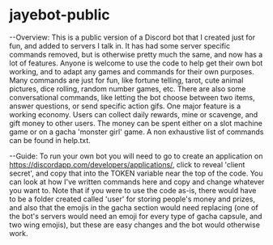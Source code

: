 # jayebot-public

--Overview:
This is a public version of a Discord bot that I created just for fun, and added to servers I talk in. It has had some server specific commands removed, but is otherwise pretty much the same, and now has a lot of features. Anyone is welcome to use the code to help get their own bot working, and to adapt any games and commands for their own purposes.
Many commands are just for fun, like fortune telling, tarot, cute animal pictures, dice rolling, random number games, etc. There are also some conversational commands, like letting the bot choose between two items, answer questions, or send specific action gifs.
One major feature is a working economy. Users can collect daily rewards, mine or scavenge, and gift money to other users. The money can be spent either on a slot machine game or on a gacha 'monster girl' game.
A non exhaustive list of commands can be found in help.txt.

--Guide:
To run your own bot you will need to go to create an application on https://discordapp.com/developers/applications/, click to reveal 'client secret', and copy that into the TOKEN variable near the top of the code. You can look at how I've written commands here and copy and change whatever you want to.
Note that if you were to use the code as-is, there would have to be a folder created called 'user' for storing people's money and prizes, and also that the emojis in the gacha section would need replacing (one of the bot's servers would need an emoji for every type of gacha capsule, and two wing emojis), but these are easy changes and the bot would otherwise work.

